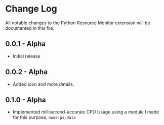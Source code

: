 # Change Log

All notable changes to the Python Resource Monitor extension will be documented in this file.

## 0.0.1 - Alpha
- Initial release


## 0.0.2 - Alpha
- Added icon and more details.


## 0.1.0 - Alpha
- Implemented millisecond-accurate CPU Usage using a module I made for this purpose, `node-ps-data`